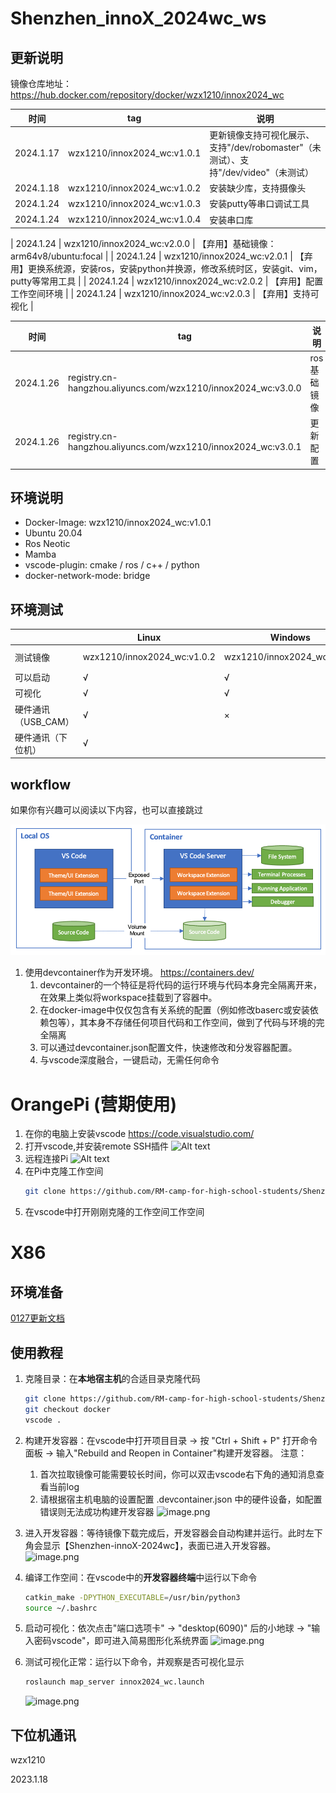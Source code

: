 # Shenzhen_innoX_2024wc_ws

## 更新说明

镜像仓库地址：https://hub.docker.com/repository/docker/wzx1210/innox2024_wc

| 时间 | tag | 说明 |
| --------- | ------ | ------------------------------------------------------------------------- |
| 2024.1.17 | wzx1210/innox2024_wc:v1.0.1 | 更新镜像支持可视化展示、支持"/dev/robomaster"（未测试）、支持"/dev/video"（未测试）|
| 2024.1.18 | wzx1210/innox2024_wc:v1.0.2 | 安装缺少库，支持摄像头 |
| 2024.1.24 | wzx1210/innox2024_wc:v1.0.3 | 安装putty等串口调试工具 |
| 2024.1.24 | wzx1210/innox2024_wc:v1.0.4 | 安装串口库 |

| 2024.1.24 | wzx1210/innox2024_wc:v2.0.0 | 【弃用】基础镜像：arm64v8/ubuntu:focal |
| 2024.1.24 | wzx1210/innox2024_wc:v2.0.1 | 【弃用】更换系统源，安装ros，安装python并换源，修改系统时区，安装git、vim，putty等常用工具 |
| 2024.1.24 | wzx1210/innox2024_wc:v2.0.2 | 【弃用】配置工作空间环境 |
| 2024.1.24 | wzx1210/innox2024_wc:v2.0.3 | 【弃用】支持可视化 |

| 时间 | tag | 说明 |
| --------- | ------ | ------------------------------------------------------------------------- |
| 2024.1.26 | registry.cn-hangzhou.aliyuncs.com/wzx1210/innox2024_wc:v3.0.0 |  ros基础镜像|
| 2024.1.26 | registry.cn-hangzhou.aliyuncs.com/wzx1210/innox2024_wc:v3.0.1 |  更新配置

## 环境说明

- Docker-Image: wzx1210/innox2024_wc:v1.0.1
- Ubuntu 20.04
- Ros Neotic 
- Mamba
- vscode-plugin: cmake / ros / c++ / python
- docker-network-mode: bridge

## 环境测试

|          | Linux | Windows                     | PI | Macos |
| -------- | ----- | --------------------------- | -- | ----- |
| 测试镜像 | wzx1210/innox2024_wc:v1.0.2      | wzx1210/innox2024_wc:v1.0.1 | registry.cn-hangzhou.aliyuncs.com/wzx1210/innox2024_wc:v3.0.1   |       |
| 可以启动 | √    | √                          |   √  |       |
| 可视化   | √     | √                          |  √   |       |
| 硬件通讯（USB_CAM） | √     | ×                          |  √   |       |
| 硬件通讯（下位机） |  √      |                           |  √   |       |

## workflow

如果你有兴趣可以阅读以下内容，也可以直接跳过

![Alt text](.config_res/docs/image.png)

1. 使用devcontainer作为开发环境。 https://containers.dev/
   1. devcontainer的一个特征是将代码的运行环境与代码本身完全隔离开来，在效果上类似将workspace挂载到了容器中。
   2. 在docker-image中仅仅包含有关系统的配置（例如修改baserc或安装依赖包等），其本身不存储任何项目代码和工作空间，做到了代码与环境的完全隔离
   3. 可以通过devcontainer.json配置文件，快速修改和分发容器配置。
   4. 与vscode深度融合，一键启动，无需任何命令

# OrangePi (营期使用)
1. 在你的电脑上安装vscode
   https://code.visualstudio.com/
2. 打开vscode,并安装remote SSH插件
   ![Alt text](6330b9f66bda98285e48e2ce6f883f8.png)
3. 远程连接Pi
   ![Alt text](37782d5f277e19f68e1bf8c0e6273ee.png)
4. 在Pi中克隆工作空间
   ```bash
   git clone https://github.com/RM-camp-for-high-school-students/Shenzhen_innoX_2024wc_ws.git
   ```
5. 在vscode中打开刚刚克隆的工作空间工作空间
   

# X86
## 环境准备

[0127更新文档](doc.md)


## 使用教程

1. 克隆目录：在**本地宿主机**的合适目录克隆代码

   ```bash
   git clone https://github.com/RM-camp-for-high-school-students/Shenzhen_innoX_2024wc_ws.git
   git checkout docker
   vscode .
   ```
2. 构建开发容器：在vscode中打开项目目录  -> 按 "Ctrl + Shift + P" 打开命令面板 -> 输入"Rebuild and Reopen in Container"构建开发容器。
   注意：
      1. 首次拉取镜像可能需要较长时间，你可以双击vscode右下角的通知消息查看当前log
      2. 请根据宿主机电脑的设置配置 .devcontainer.json 中的硬件设备，如配置错误则无法成功构建开发容器
   ![image.png](https://cdn.nlark.com/yuque/0/2024/png/34306602/1705433073032-015bca1c-9f9c-45db-b712-2552946ef5bc.png#averageHue=%233d474c&clientId=ud3494556-2b48-4&from=paste&height=172&id=u764cce2d&originHeight=215&originWidth=787&originalType=binary&ratio=1.25&rotation=0&showTitle=false&size=24361&status=done&style=none&taskId=uf427a904-ffa2-4792-aa1d-38cf0dc7b3c&title=&width=629.6)
3. 进入开发容器：等待镜像下载完成后，开发容器会自动构建并运行。此时左下角会显示【Shenzhen-innoX-2024wc】，表面已进入开发容器。
   ![image.png](https://cdn.nlark.com/yuque/0/2024/png/34306602/1705433378463-56672b9f-a39c-4708-8195-0eaad32a7b3b.png#averageHue=%232a3439&clientId=ud3494556-2b48-4&from=paste&height=1103&id=u9ed6cd66&originHeight=1379&originWidth=2559&originalType=binary&ratio=1.25&rotation=0&showTitle=false&size=173488&status=done&style=none&taskId=uaea158e0-808e-46ab-940e-df233a96143&title=&width=2047.2)
4. 编译工作空间：在vscode中的**开发容器终端**中运行以下命令

   ```bash
   catkin_make -DPYTHON_EXECUTABLE=/usr/bin/python3
   source ~/.bashrc
   ```
5. 启动可视化：依次点击"端口选项卡" -> "desktop(6090)" 后的小地球 -> "输入密码vscode"，即可进入简易图形化系统界面
   ![image.png](https://cdn.nlark.com/yuque/0/2024/png/34306602/1705433966347-c61b7500-2497-42a6-8b7f-c686783ee7de.png#averageHue=%23cabe6d&clientId=ud3494556-2b48-4&from=paste&height=1058&id=u7a6487fb&originHeight=1322&originWidth=2214&originalType=binary&ratio=1.25&rotation=0&showTitle=false&size=102976&status=done&style=none&taskId=ucad6be92-51cc-458a-91f3-20510ab3603&title=&width=1771.2)
6. 测试可视化正常：运行以下命令，并观察是否可视化显示

   ```bash
   roslaunch map_server innox2024_wc.launch
   ```
   ![image.png](https://cdn.nlark.com/yuque/0/2024/png/34306602/1705434362352-925ec0bd-fb54-4fea-acaf-ee49c048df30.png#averageHue=%233b474f&clientId=ud3494556-2b48-4&from=paste&height=452&id=u6ea22e98&originHeight=1303&originWidth=2063&originalType=binary&ratio=1.25&rotation=0&showTitle=false&size=392216&status=done&style=none&taskId=uac21f97e-badc-4817-a729-c1d085647e8&title=&width=715)

## 下位机通讯


wzx1210

2023.1.18
